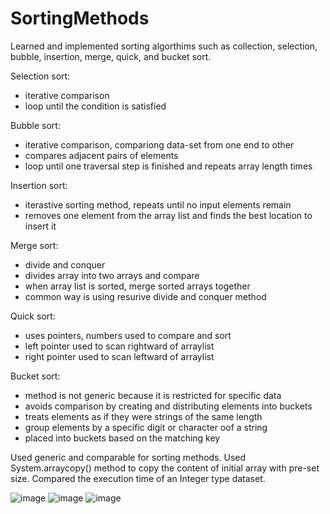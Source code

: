 # SortingMethods
Learned and implemented sorting algorthims such as collection, selection, bubble, insertion, merge, quick, and bucket sort.

Selection sort:
- iterative comparison
- loop until the condition is satisfied

Bubble sort:
- iterative comparison, compariong data-set from one end to other
- compares adjacent pairs of elements
- loop until one traversal step is finished and repeats array length times

Insertion sort:
- iterastive sorting method, repeats until no input elements remain
- removes one element from the array list and finds the best location to insert it

Merge sort:
- divide and conquer
- divides array into two arrays and compare
- when array list is sorted, merge sorted arrays together
- common way is using resurive divide and conquer method

Quick sort:
- uses pointers, numbers used to compare and sort
- left pointer used to scan rightward of arraylist
- right pointer used to scan leftward of arraylist

Bucket sort:
- method is not generic because it is restricted for specific data
- avoids comparison by creating and distributing elements into buckets
- treats elements as if they were strings of the same length
- group elements by a specific digit or character oof a string
- placed into buckets based on the matching key

Used generic and comparable for sorting methods.
Used System.arraycopy() method to copy the content of initial array with pre-set size.
Compared the execution time of an Integer type dataset.

![image](https://user-images.githubusercontent.com/92288227/221113074-8e04174c-cf80-456f-b219-be06298b4fe0.png)
![image](https://user-images.githubusercontent.com/92288227/221113154-248de3b9-9d20-4d23-9e5a-568e9c04d3ff.png)
![image](https://user-images.githubusercontent.com/92288227/221113200-1b6c7e46-5533-41b8-9600-34c3a881f862.png)

